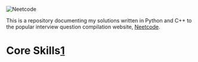 ![Neetcode](https://miro.medium.com/v2/resize:fit:1400/1*3OzdRa01O0k2tusICxE2mA.jpeg)

This is a repository documenting my solutions written in Python and C++ to the popular interview question compilation website, [Neetcode](https://neetcode.io/).

# Core Skills[1]

[1]: https://github.com/KaidenHsu/Neetcode/Categories/CoreSkills.md

